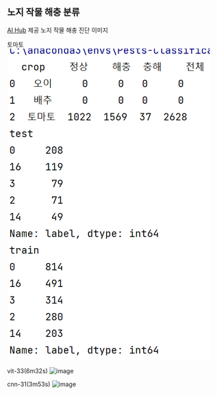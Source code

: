 ## 노지 작물 해충 분류
[AI Hub](https://www.aihub.or.kr/aihubdata/data/view.do?currMenu=115&topMenu=100&aihubDataSe=realm&dataSetSn=148) 제공 노지 작물 해충 진단 이미지

토마토
![img.png](img.png)

vit-33(6m32s)
![image](https://github.com/jungjae0/OpenCrop-Pests/assets/93760723/b4895f1a-9207-444f-8c5b-ea42f17bc29a)

cnn-31(3m53s)
![image](https://github.com/jungjae0/OpenCrop-Pests/assets/93760723/aa6a5941-f4d6-4df5-bdea-a3c1b3354ecb)
